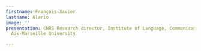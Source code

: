 ```yaml
---
firstname: François-Xavier
lastname: Alario
image: ''
presentation: CNRS Research director, Institute of Language, Communication and Brain,
  Aix-Marseille University

---
```


